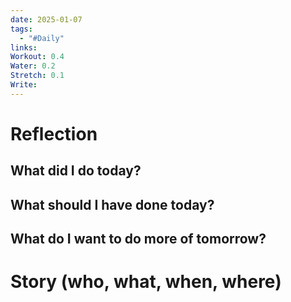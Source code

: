 ```yaml
---
date: 2025-01-07
tags:
  - "#Daily"
links: 
Workout: 0.4
Water: 0.2
Stretch: 0.1
Write:
---
```

# Reflection
## What did I do today?

## What should I have done today?

## What do I want to do more of tomorrow?

# Story (who, what, when, where)

